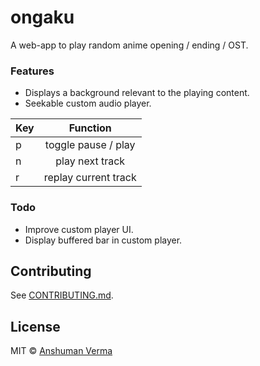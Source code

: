 # ongaku
   
A web-app to play random anime opening / ending / OST.


### Features
* Displays a background relevant to the playing content.
* Seekable custom audio player.

| Key | Function |  
|:--------------|:----------------:|
| p | toggle pause / play |
| n | play next track |
| r | replay current track |


### Todo
* Improve custom player UI.
* Display buffered bar in custom player.


## Contributing

See [CONTRIBUTING.md](CONTRIBUTING.md).
  

## License

MIT © [Anshuman Verma](https://twitter.com/Anshumaniac12)
